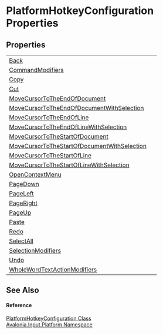 # PlatformHotkeyConfiguration Properties




## Properties
<table>
<tr>
<td><a href="P_Avalonia_Input_Platform_PlatformHotkeyConfiguration_Back">Back</a></td>
<td> </td>
</tr>
<tr>
<td><a href="P_Avalonia_Input_Platform_PlatformHotkeyConfiguration_CommandModifiers">CommandModifiers</a></td>
<td> </td>
</tr>
<tr>
<td><a href="P_Avalonia_Input_Platform_PlatformHotkeyConfiguration_Copy">Copy</a></td>
<td> </td>
</tr>
<tr>
<td><a href="P_Avalonia_Input_Platform_PlatformHotkeyConfiguration_Cut">Cut</a></td>
<td> </td>
</tr>
<tr>
<td><a href="P_Avalonia_Input_Platform_PlatformHotkeyConfiguration_MoveCursorToTheEndOfDocument">MoveCursorToTheEndOfDocument</a></td>
<td> </td>
</tr>
<tr>
<td><a href="P_Avalonia_Input_Platform_PlatformHotkeyConfiguration_MoveCursorToTheEndOfDocumentWithSelection">MoveCursorToTheEndOfDocumentWithSelection</a></td>
<td> </td>
</tr>
<tr>
<td><a href="P_Avalonia_Input_Platform_PlatformHotkeyConfiguration_MoveCursorToTheEndOfLine">MoveCursorToTheEndOfLine</a></td>
<td> </td>
</tr>
<tr>
<td><a href="P_Avalonia_Input_Platform_PlatformHotkeyConfiguration_MoveCursorToTheEndOfLineWithSelection">MoveCursorToTheEndOfLineWithSelection</a></td>
<td> </td>
</tr>
<tr>
<td><a href="P_Avalonia_Input_Platform_PlatformHotkeyConfiguration_MoveCursorToTheStartOfDocument">MoveCursorToTheStartOfDocument</a></td>
<td> </td>
</tr>
<tr>
<td><a href="P_Avalonia_Input_Platform_PlatformHotkeyConfiguration_MoveCursorToTheStartOfDocumentWithSelection">MoveCursorToTheStartOfDocumentWithSelection</a></td>
<td> </td>
</tr>
<tr>
<td><a href="P_Avalonia_Input_Platform_PlatformHotkeyConfiguration_MoveCursorToTheStartOfLine">MoveCursorToTheStartOfLine</a></td>
<td> </td>
</tr>
<tr>
<td><a href="P_Avalonia_Input_Platform_PlatformHotkeyConfiguration_MoveCursorToTheStartOfLineWithSelection">MoveCursorToTheStartOfLineWithSelection</a></td>
<td> </td>
</tr>
<tr>
<td><a href="P_Avalonia_Input_Platform_PlatformHotkeyConfiguration_OpenContextMenu">OpenContextMenu</a></td>
<td> </td>
</tr>
<tr>
<td><a href="P_Avalonia_Input_Platform_PlatformHotkeyConfiguration_PageDown">PageDown</a></td>
<td> </td>
</tr>
<tr>
<td><a href="P_Avalonia_Input_Platform_PlatformHotkeyConfiguration_PageLeft">PageLeft</a></td>
<td> </td>
</tr>
<tr>
<td><a href="P_Avalonia_Input_Platform_PlatformHotkeyConfiguration_PageRight">PageRight</a></td>
<td> </td>
</tr>
<tr>
<td><a href="P_Avalonia_Input_Platform_PlatformHotkeyConfiguration_PageUp">PageUp</a></td>
<td> </td>
</tr>
<tr>
<td><a href="P_Avalonia_Input_Platform_PlatformHotkeyConfiguration_Paste">Paste</a></td>
<td> </td>
</tr>
<tr>
<td><a href="P_Avalonia_Input_Platform_PlatformHotkeyConfiguration_Redo">Redo</a></td>
<td> </td>
</tr>
<tr>
<td><a href="P_Avalonia_Input_Platform_PlatformHotkeyConfiguration_SelectAll">SelectAll</a></td>
<td> </td>
</tr>
<tr>
<td><a href="P_Avalonia_Input_Platform_PlatformHotkeyConfiguration_SelectionModifiers">SelectionModifiers</a></td>
<td> </td>
</tr>
<tr>
<td><a href="P_Avalonia_Input_Platform_PlatformHotkeyConfiguration_Undo">Undo</a></td>
<td> </td>
</tr>
<tr>
<td><a href="P_Avalonia_Input_Platform_PlatformHotkeyConfiguration_WholeWordTextActionModifiers">WholeWordTextActionModifiers</a></td>
<td> </td>
</tr>
</table>

## See Also


#### Reference
<a href="T_Avalonia_Input_Platform_PlatformHotkeyConfiguration">PlatformHotkeyConfiguration Class</a>  
<a href="N_Avalonia_Input_Platform">Avalonia.Input.Platform Namespace</a>  

